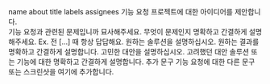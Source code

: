 name	about	title	labels	assignees
기능 요청	프로젝트에 대한 아이디어를 제안합니다.			
기능 요청과 관련된 문제입니까 묘사해주세요. 무엇이 문제인지 명확하고 간결하게 설명해주세요. Ex. 전 […] 때 항상 답답해요.
원하는 솔루션을 설명하십시오. 원하는 결과를 명확하고 간결하게 설명합니다.
고민한 대안을 설명하십시오. 고려했던 대안 솔루션 또는 기능에 대한 명확하고 간결하게 설명합니다.
추가 문구 기능 요청에 대한 다른 문구 또는 스크린샷을 여기에 추가합니다.
